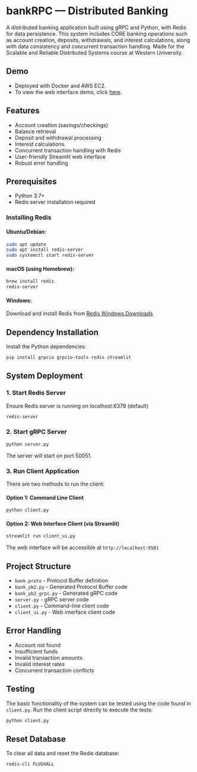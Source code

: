 # bankRPC — Distributed Banking

A distributed banking application built using gRPC and Python, with Redis for data persistence. This system includes CORE banking operations such as account creation, deposits, withdrawals, and interest calculations, along with data consistency and concurrent transaction handling. Made for the Scalable and Reliable Distributed Systems course at Western University.

## Demo

- Deployed with Docker and AWS EC2.
- To view the web interface demo, click [here](http://ec2-3-144-116-12.us-east-2.compute.amazonaws.com:8501/).

## Features

- Account creation (savings/checkings)
- Balance retrieval
- Deposit and withdrawal processing
- Interest calculations
- Concurrent transaction handling with Redis
- User-friendly Streamlit web interface
- Robust error handling

## Prerequisites

- Python 3.7+
- Redis server installation required

### Installing Redis

#### Ubuntu/Debian:

```bash
sudo apt update
sudo apt install redis-server
sudo systemctl start redis-server
```

#### macOS (using Homebrew):

```bash
brew install redis
redis-server
```

#### Windows:

Download and install Redis from [Redis Windows Downloads](https://github.com/microsoftarchive/redis/releases)

## Dependency Installation

Install the Python dependencies:

```bash
pip install grpcio grpcio-tools redis streamlit
```

## System Deployment

### 1. Start Redis Server

Ensure Redis server is running on localhost:6379 (default)

```bash
redis-server
```

### 2. Start gRPC Server

```bash
python server.py
```

The server will start on port 50051.

### 3. Run Client Application

There are two methods to run the client:

#### Option 1: Command Line Client

```bash
python client.py
```

#### Option 2: Web Interface Client (via Streamlit)

```bash
streamlit run client_ui.py
```

The web interface will be accessible at `http://localhost:8501`

## Project Structure

- `bank.proto` - Protocol Buffer definition
- `bank_pb2.py` - Generated Protocol Buffer code
- `bank_pb2_grpc.py` - Generated gRPC code
- `server.py` - gRPC server code
- `client.py` - Command-line client code
- `client_ui.py` - Web interface client code

## Error Handling

- Account not found
- Insufficient funds
- Invalid transaction amounts
- Invalid interest rates
- Concurrent transaction conflicts

## Testing

The basic functionality of the system can be tested using the code found in `client.py`. Run the client script directly to execute the tests:

```bash
python client.py
```

## Reset Database

To clear all data and reset the Redis database:

```bash
redis-cli FLUSHALL
```

